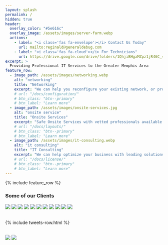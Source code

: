 ```yaml
---
layout: splash
permalink: /
hidden: true
header:
  overlay_color: "#5e616c"
  overlay_image: /assets/images/server-farm.webp
  actions:
    - label: "<i class='fas fa-envelope'></i> Contact Us Today"
      url: mailto:reginald@generaldebug.com
    - label: "<i class='fas fa-cloud'></i> For Technicians"
      url: https://drive.google.com/drive/folders/1QhjiBHgaMZpz1jR46C_4l0DfzdZZiZnb?usp=sharing
excerpt: >
  Providing Professional IT Services to the Greater Memphis Area
feature_row:
  - image_path: /assets/images/networking.webp
    alt: "networking"
    title: "Networking"
    excerpt: "We can help you reconfigure your existing network, or provide new networking services"
    # url: "/docs/configuration/"
    # btn_class: "btn--primary"
    # btn_label: "Learn more"
  - image_path: /assets/images/onsite-services.jpg
    alt: "onsite service"
    title: "Onsite Services"
    excerpt: "Safe Onsite Services with vetted professionals available as a team"
    # url: "/docs/layouts/"
    # btn_class: "btn--primary"
    # btn_label: "Learn more"
  - image_path: /assets/images/it-consulting.webp
    alt: "it consulting"
    title: "IT Consulting"
    excerpt: "We can help optimize your business with leading solutions"
    # url: "/docs/license/"
    # btn_class: "btn--primary"
    # btn_label: "Learn more"      
---
```


{% include feature_row %}

### Some of our Clients
<div class="corprow">
<img class="corplogos" src="assets/images/corplogos/mcdonalds.png">
<img class="corplogos" src="assets/images/corplogos/mckesson.png">
<img class="corplogos" src="assets/images/corplogos/acadian.png">
<img class="corplogos" src="assets/images/corplogos/family dollar.png">
<img class="corplogos" src="assets/images/corplogos/home depot.png">
<img class="corplogos" src="assets/images/corplogos/ashley stewart.png">
<img class="corplogos" src="assets/images/corplogos/walmart.webp">
<img class="corplogos" src="assets/images/corplogos/whole foods.png">
<img class="corplogos" src="assets/images/corplogos/dollar general.jpg">
<img class="corplogos" src="assets/images/corplogos/marshalls.png">
<img class="corplogos" src="assets/images/corplogos/public storage.png">
</div>

<br>

{% include tweets-row.html %}

<br>
<div class="certrow">
<img class="corplogos" src="assets/images/certlogos/womenowned.png">
<img class="corplogos" src="assets/images/certlogos/minorityowned.png">
</div>
